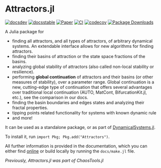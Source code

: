 # Attractors.jl

[![docsdev](https://img.shields.io/badge/docs-dev-lightblue.svg)](https://juliadynamics.github.io/DynamicalSystemsDocs.jl/attractors/dev/)
[![docsstable](https://img.shields.io/badge/docs-stable-blue.svg)](https://juliadynamics.github.io/DynamicalSystemsDocs.jl/attractors/stable/)
[![Paper](https://img.shields.io/badge/Cite-DOI:10.1063/5.0159675-purple)](https://arxiv.org/abs/2304.12786)
[![CI](https://github.com/JuliaDynamics/Attractors.jl/workflows/CI/badge.svg)](https://github.com/JuliaDynamics/Attractors.jl/actions?query=workflow%3ACI)
[![codecov](https://codecov.io/gh/JuliaDynamics/Attractors.jl/branch/main/graph/badge.svg)](https://codecov.io/gh/JuliaDynamics/Attractors.jl)
[![Package Downloads](https://img.shields.io/badge/dynamic/json?url=http%3A%2F%2Fjuliapkgstats.com%2Fapi%2Fv1%2Ftotal_downloads%2FAttractors&query=total_requests&label=Downloads)](http://juliapkgstats.com/pkg/Attractors)

A Julia package for

- finding all attractors, and all types of attractors, of arbitrary dynamical systems. An extendable interface allows for new algorithms for finding attractors.
- finding their basins of attraction or the state space fractions of the basins.
- analyzing global stability of attractors (also called non-local stability or  resilience).
- performing **global continuation** of attractors and their basins (or other measures of stability), over a parameter range. Global continuation is a new, cutting-edge type of continuation that offers several advantages over traditional local continuation (AUTO, MatCont, BifurcationKit.jl, etc.), see the comparison in our docs.
- finding the basin boundaries and edges states and analyzing their fractal properties.
- tipping points related functionality for systems with known dynamic rule
- and more!

It can be used as a standalone package, or as part of
[DynamicalSystems.jl](https://juliadynamics.github.io/DynamicalSystemsDocs.jl/dynamicalsystems/stable/).

To install it, run `import Pkg; Pkg.add("Attractors")`.

All further information is provided in the documentation, which you can either find [online](https://juliadynamics.github.io/DynamicalSystemsDocs.jl/attractors/stable/) or build locally by running the `docs/make.jl` file.

_Previously, Attractors.jl was part of ChaosTools.jl_
